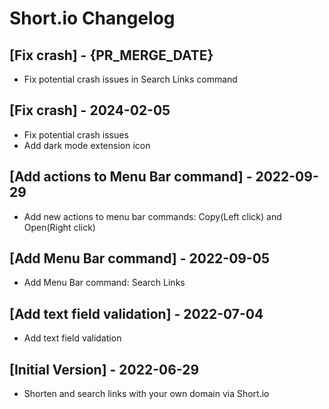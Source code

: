 # Short.io Changelog

## [Fix crash] - {PR_MERGE_DATE}

- Fix potential crash issues in Search Links command

## [Fix crash] - 2024-02-05

- Fix potential crash issues
- Add dark mode extension icon

## [Add actions to Menu Bar command] - 2022-09-29

- Add new actions to menu bar commands: Copy(Left click) and Open(Right click)

## [Add Menu Bar command] - 2022-09-05

- Add Menu Bar command: Search Links

## [Add text field validation] - 2022-07-04

- Add text field validation

## [Initial Version] - 2022-06-29

- Shorten and search links with your own domain via Short.io
